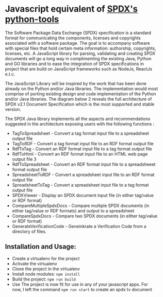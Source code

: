 
# Javascript equivalent of [SPDX's python-tools](https://github.com/spdx/tools-python)


The Software Package Data Exchange (SPDX) specification is a standard format for
communicating the components, licenses and copyrights associated with a software
package.
The goal is to accompany software with special files that hold certain meta information:
authorship, copyrights, licenses, etc. A JavaScript library for parsing, validating and creating
SPDX documents will go a long way in complimenting the existing Java, Python and GO
libraries and to ease the integration of SPDX specifications in project that are build on
JavaScript frameworks such as NodeJs, ReactJs e.t.c.


The JavaScript Library will be inspired by the work that has been done already on the
Python and/or Java libraries. The implementation would most comprise of porting existing
design and code implementation of the Python and/or Java libraries. The diagram below
2
reveals the full architecture of SPDX v2.1 Document Specification which is the most
supported and stable version.


The SPDX Java library implements all the aspects and recommendations suggested in the
architecture exposing users with the following functions :
- TagToSpreadsheet - Convert a tag format input file to a spreadsheet output file
- TagToRDF - Convert a tag format input file to an RDF format output file
- RdfToTag - Convert an RDF format input file to a tag format output file
- RdfToHtml - Convert an RDF format input file to an HTML web page output file
3
- RdfToSpreadsheet - Convert an RDF format input file to a spreadsheeet format
output file
- SpreadsheetToRDF - Convert a spreadsheet input file to an RDF format output file
- SpreadsheetToTag - Convert a spreadsheet input file to a tag format output file
- SPDXViewer - Display an SPDX document input file (in either tag/value or RDF
format)
- CompareMultipleSpdxDocs - Compare multiple SPDX documents (in either tag/value
or RDF formats) and output to a spreadsheet
- CompareSpdxDocs - Compare two SPDX documents (in either tag/value or RDF
format)
- GenerateVerificationCode - Geneinkrate a Verification Code from a directory of files.

## Installation and Usage:

* Create a virtualenv for the project
* Activate the virtualenv
* Clone the project in the virtualenv
* Install node modules:
`npm install`
* Build the project:
`npm run build`
* Use
The project is now fit for use in any of your javascript apps.
For now, I left the command `npm run start` to create an spdx tv document

